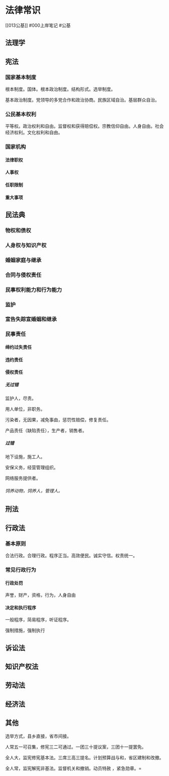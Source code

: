 # 法律常识
[[013公基]]
#000上岸笔记 #公基

## 法理学

## 宪法

### 国家基本制度

根本制度。国体。根本政治制度。结构形式。选举制度。

基本政治制度。党领导的多党合作和政治协商。民族区域自治。基层群众自治。

### 公民基本权利

平等权。政治权利和自由。监督权和获得赔偿权。宗教信仰自由。人身自由。社会经济权利。文化权利和自由。

### 国家机构

#### 法律职权

#### 人事权

#### 任职限制

#### 重大事项

## 民法典

### 物权和债权

### 人身权与知识产权

### 婚姻家庭与继承

### 合同与侵权责任

### 民事权利能力和行为能力

### 监护

### 宣告失踪宣婚姻和继承

### 民事责任

#### 缔约过失责任

#### 违约责任

#### 侵权责任

##### 无过错

监护人，尽责。

用人单位，非职务。

污染者，无因果，减免事由，惩罚性赔偿，修复责任。

产品责任（缺陷责任），生产者，销售者。

##### 过错

地下设施，施工人。

安保义务，经营管理组织。

网络服务提供者。

###### 饲养动物，饲养人，管理人。

## 刑法

## 行政法

### 基本原则

合法行政。合理行政。程序正当。高效便民。诚实守信。权责统一。

### 常见行政行为

#### 行政处罚

声誉，财产，资格，行为，人身自由

#### 决定和执行程序

一般程序，简易程序，听证程序。

强制措施，强制执行

## 诉讼法

## 知识产权法

## 劳动法

## 经济法

## 其他

选举方式，县乡直接，省市间接。      

人常五一可召集，修宪三二可通过。一团三十提议案，三团十一提罢免。

全人大，监宪修宪基本法。三席三高三提名。计划预算战与和，省区建制和改撤。

全人常，监宪解宪非基法。监督机关和撤销。动员特赦 ，紧急勋章。=